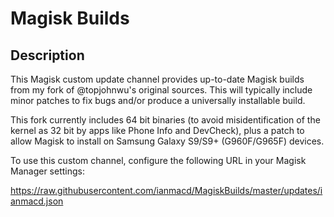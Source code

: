 # Magisk Builds

## Description

This Magisk custom update channel provides up-to-date Magisk builds from my
fork of @topjohnwu's original sources. This will typically include minor
patches to fix bugs and/or produce a universally installable build.

This fork currently includes 64 bit binaries (to avoid misidentification of
the kernel as 32 bit by apps like Phone Info and DevCheck), plus a patch to
allow Magisk to install on Samsung Galaxy S9/S9+ (G960F/G965F) devices.

To use this custom channel, configure the following URL in your Magisk Manager
settings:

https://raw.githubusercontent.com/ianmacd/MagiskBuilds/master/updates/ianmacd.json
